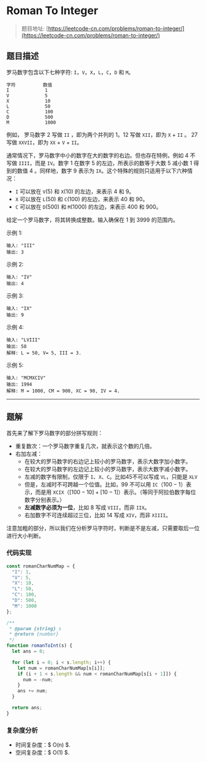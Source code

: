 # Roman To Integer

> 题目地址: [https://leetcode-cn.com/problems/roman-to-integer/](https://leetcode-cn.com/problems/roman-to-integer/)

## 题目描述

罗马数字包含以下七种字符: `I`，`V`，`X`，`L`，`C`，`D` 和 `M`。

```
字符          数值
I             1
V             5
X             10
L             50
C             100
D             500
M             1000
```

例如， 罗马数字 2 写做 `II` ，即为两个并列的 1。12 写做 `XII`，即为 `X` + `II` 。 27 写做 `XXVII`，即为 `XX` + `V` + `II`。

通常情况下，罗马数字中小的数字在大的数字的右边。但也存在特例，例如 4 不写做 `IIII`，而是 `IV`。数字 1 在数字 5 的左边，所表示的数等于大数 5 减小数 1 得到的数值 4 。同样地，数字 9 表示为 `IX`。这个特殊的规则只适用于以下六种情况：

* `I` 可以放在 `V`(5) 和 `X`(10) 的左边，来表示 4 和 9。
* `X` 可以放在 `L`(50) 和 `C`(100) 的左边，来表示 40 和 90。
* `C` 可以放在 `D`(500) 和 `M`(1000) 的左边，来表示 400 和 900。

给定一个罗马数字，将其转换成整数。输入确保在 1 到 3999 的范围内。

示例 1:

```
输入: "III"
输出: 3
```

示例 2:

```
输入: "IV"
输出: 4
```

示例 3:

```
输入: "IX"
输出: 9
```

示例 4:

```
输入: "LVIII"
输出: 58
解释: L = 50, V= 5, III = 3.
```

示例 5:

```
输入: "MCMXCIV"
输出: 1994
解释: M = 1000, CM = 900, XC = 90, IV = 4.
```

------

## 题解

首先来了解下罗马数字的部分拼写规则：

* 重复数次：一个罗马数字重复几次，就表示这个数的几倍。
* 右加左减：
  * 在较大的罗马数字的右边记上较小的罗马数字，表示大数字加小数字。
  * 在较大的罗马数字的左边记上较小的罗马数字，表示大数字减小数字。
  * 左减的数字有限制，仅限于 `I`、`X`、`C`。比如45不可以写成 `VL`，只能是 `XLV`
  * 但是，左减时不可跨越一个位值。比如，99 不可以用 `IC`（$100 - 1$）表示，而是用 `XCIX`（$[100 - 10] + [10 - 1]$）表示。（等同于阿拉伯数字每位数字分别表示。）
  * **左减数字必须为一位**，比如 8 写成 `VIII`，而非 `IIX`。
  * 右加数字不可连续超过三位，比如 14 写成 `XIV`，而非 `XIIII`。

注意加粗的部分，所以我们在分析罗马字符时，判断是不是左减，只需要取后一位进行大小判断。

### 代码实现

```js
const romanCharNumMap = {
  "I": 1,
  "V": 5,
  "X": 10,
  "L": 50,
  "C": 100,
  "D": 500,
  "M": 1000
};

/**
 * @param {string} s
 * @return {number}
 */
function romanToInt(s) {
  let ans = 0;

  for (let i = 0; i < s.length; i++) {
    let num = romanCharNumMap[s[i]];
    if (i + 1 < s.length && num < romanCharNumMap[s[i + 1]]) {
      num = -num;
    }
    ans += num;
  }

  return ans;
}
```

### 复杂度分析

* 时间复杂度：$ O(n) $.
* 空间复杂度：$ O(1) $.
